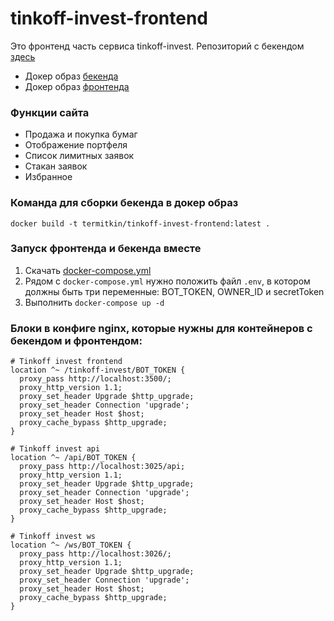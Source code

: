 # tinkoff-invest-frontend

Это фронтенд часть сервиса tinkoff-invest. Репозиторий с бекендом [здесь](https://github.com/termitkin/tinkoff-invest-backend)

- Докер образ [бекенда](https://hub.docker.com/repository/docker/termitkin/tinkoff-invest-backend)
- Докер образ [фронтенда](https://hub.docker.com/repository/docker/termitkin/tinkoff-invest-frontend)

### Функции сайта

- Продажа и покупка бумаг
- Отображение портфеля
- Список лимитных заявок
- Стакан заявок
- Избранное

### Команда для сборки бекенда в докер образ

```
docker build -t termitkin/tinkoff-invest-frontend:latest .
```

### Запуск фронтенда и бекенда вместе

1. Скачать [docker-compose.yml](https://gist.github.com/termitkin/966ebfb4cfa71057cdbde19bbab0afb6)
2. Рядом с `docker-compose.yml` нужно положить файл `.env`, в котором должны быть три переменные: BOT_TOKEN, OWNER_ID и secretToken
3. Выполнить `docker-compose up -d`

### Блоки в конфиге nginx, которые нужны для контейнеров с бекендом и фронтендом:

```
# Tinkoff invest frontend
location ^~ /tinkoff-invest/BOT_TOKEN {
  proxy_pass http://localhost:3500/;
  proxy_http_version 1.1;
  proxy_set_header Upgrade $http_upgrade;
  proxy_set_header Connection 'upgrade';
  proxy_set_header Host $host;
  proxy_cache_bypass $http_upgrade;
}

# Tinkoff invest api
location ^~ /api/BOT_TOKEN {
  proxy_pass http://localhost:3025/api;
  proxy_http_version 1.1;
  proxy_set_header Upgrade $http_upgrade;
  proxy_set_header Connection 'upgrade';
  proxy_set_header Host $host;
  proxy_cache_bypass $http_upgrade;
}

# Tinkoff invest ws
location ^~ /ws/BOT_TOKEN {
  proxy_pass http://localhost:3026/;
  proxy_http_version 1.1;
  proxy_set_header Upgrade $http_upgrade;
  proxy_set_header Connection 'upgrade';
  proxy_set_header Host $host;
  proxy_cache_bypass $http_upgrade;
}
```
